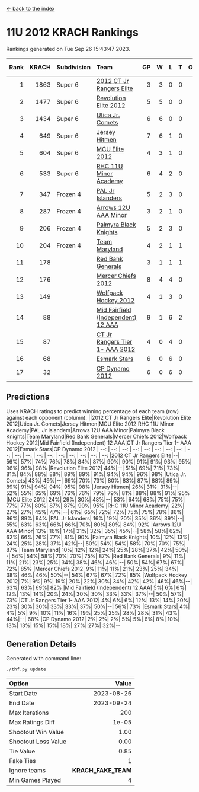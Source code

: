 [<- back to the index](readme.md)
# 11U 2012 KRACH Rankings
Rankings generated on Tue Sep 26 15:43:47 2023.

Rank|KRACH|Subdivision|Team|GP|W|L|T|OTW|OTL|SoS|Exp Wins|Win Diff
---:|---:|:---|:---|---:|---:|---:|---:|---:|---:|---:|---:|---:
1|1863|Super 6|[2012 CT Jr Rangers Elite](https://gamesheetstats.com/seasons/3664/teams/140909/schedule)|3|3|0|0|0|0|449|3.9|0.0
2|1477|Super 6|[Revolution Elite 2012](https://gamesheetstats.com/seasons/3664/teams/140924/schedule)|5|5|0|0|1|0|217|5.8|-0.0
3|1434|Super 6|[Utica Jr. Comets](https://gamesheetstats.com/seasons/3664/teams/140923/schedule)|6|6|0|0|1|0|172|6.8|-0.0
4|649|Super 6|[Jersey Hitmen](https://gamesheetstats.com/seasons/3664/teams/140915/schedule)|7|6|1|0|0|0|324|6.9|0.0
5|604|Super 6|[MCU Elite 2012](https://gamesheetstats.com/seasons/3664/teams/140908/schedule)|4|3|1|0|2|0|326|3.9|0.0
6|533|Super 6|[RHC 11U Minor Academy](https://gamesheetstats.com/seasons/3664/teams/140913/schedule)|6|4|2|0|0|1|517|4.9|0.0
7|347|Frozen 4|[PAL Jr Islanders](https://gamesheetstats.com/seasons/3664/teams/140921/schedule)|5|2|3|0|0|1|909|2.8|-0.0
8|287|Frozen 4|[Arrows 12U AAA Minor](https://gamesheetstats.com/seasons/3664/teams/140920/schedule)|3|2|1|0|1|0|199|2.9|0.0
9|206|Frozen 4|[Palmyra Black Knights](https://gamesheetstats.com/seasons/3664/teams/140927/schedule)|5|2|3|0|0|0|779|2.8|-0.0
10|204|Frozen 4|[Team Maryland](https://gamesheetstats.com/seasons/3664/teams/140928/schedule)|4|2|1|1|0|0|159|3.7|0.0
11|178||[Red Bank Generals](https://gamesheetstats.com/seasons/3664/teams/140916/schedule)|3|1|1|1|0|0|273|2.7|0.0
12|176||[Mercer Chiefs 2012](https://gamesheetstats.com/seasons/3664/teams/140918/schedule)|8|4|4|0|0|1|420|4.9|0.0
13|149||[Wolfpack Hockey 2012](https://gamesheetstats.com/seasons/3664/teams/140914/schedule)|4|1|3|0|0|1|419|1.9|0.0
14|88||[Mid Fairfield (Independent) 12 AAA](https://gamesheetstats.com/seasons/3664/teams/140910/schedule)|9|1|6|2|0|2|236|3.6|0.0
15|87||[CT Jr Rangers Tier 1- AAA 2012](https://gamesheetstats.com/seasons/3664/teams/140911/schedule)|4|0|4|0|0|0|826|0.8|-0.0
16|68||[Esmark Stars](https://gamesheetstats.com/seasons/3664/teams/140926/schedule)|6|0|6|0|0|0|798|0.8|-0.0
17|32||[CP Dynamo 2012](https://gamesheetstats.com/seasons/3664/teams/140922/schedule)|6|0|6|0|0|0|333|0.9|0.0

## Predictions
Uses KRACH ratings to predict winning percentage of each team (row) against each opponent (column).
||2012 CT Jr Rangers Elite|Revolution Elite 2012|Utica Jr. Comets|Jersey Hitmen|MCU Elite 2012|RHC 11U Minor Academy|PAL Jr Islanders|Arrows 12U AAA Minor|Palmyra Black Knights|Team Maryland|Red Bank Generals|Mercer Chiefs 2012|Wolfpack Hockey 2012|Mid Fairfield (Independent) 12 AAA|CT Jr Rangers Tier 1- AAA 2012|Esmark Stars|CP Dynamo 2012
| --: | --: | --: | --: | --: | --: | --: | --: | --: | --: | --: | --: | --: | --: | --: | --: | --: | --: 
|2012 CT Jr Rangers Elite|--| 56%| 57%| 74%| 76%| 78%| 84%| 87%| 90%| 90%| 91%| 91%| 93%| 95%| 96%| 96%| 98%
|Revolution Elite 2012| 44%|--| 51%| 69%| 71%| 73%| 81%| 84%| 88%| 88%| 89%| 89%| 91%| 94%| 94%| 96%| 98%
|Utica Jr. Comets| 43%| 49%|--| 69%| 70%| 73%| 80%| 83%| 87%| 88%| 89%| 89%| 91%| 94%| 94%| 95%| 98%
|Jersey Hitmen| 26%| 31%| 31%|--| 52%| 55%| 65%| 69%| 76%| 76%| 79%| 79%| 81%| 88%| 88%| 91%| 95%
|MCU Elite 2012| 24%| 29%| 30%| 48%|--| 53%| 64%| 68%| 75%| 75%| 77%| 77%| 80%| 87%| 87%| 90%| 95%
|RHC 11U Minor Academy| 22%| 27%| 27%| 45%| 47%|--| 61%| 65%| 72%| 72%| 75%| 75%| 78%| 86%| 86%| 89%| 94%
|PAL Jr Islanders| 16%| 19%| 20%| 35%| 36%| 39%|--| 55%| 63%| 63%| 66%| 66%| 70%| 80%| 80%| 84%| 92%
|Arrows 12U AAA Minor| 13%| 16%| 17%| 31%| 32%| 35%| 45%|--| 58%| 58%| 62%| 62%| 66%| 76%| 77%| 81%| 90%
|Palmyra Black Knights| 10%| 12%| 13%| 24%| 25%| 28%| 37%| 42%|--| 50%| 54%| 54%| 58%| 70%| 70%| 75%| 87%
|Team Maryland| 10%| 12%| 12%| 24%| 25%| 28%| 37%| 42%| 50%|--| 54%| 54%| 58%| 70%| 70%| 75%| 87%
|Red Bank Generals|  9%| 11%| 11%| 21%| 23%| 25%| 34%| 38%| 46%| 46%|--| 50%| 54%| 67%| 67%| 72%| 85%
|Mercer Chiefs 2012|  9%| 11%| 11%| 21%| 23%| 25%| 34%| 38%| 46%| 46%| 50%|--| 54%| 67%| 67%| 72%| 85%
|Wolfpack Hockey 2012|  7%|  9%|  9%| 19%| 20%| 22%| 30%| 34%| 42%| 42%| 46%| 46%|--| 63%| 63%| 69%| 82%
|Mid Fairfield (Independent) 12 AAA|  5%|  6%|  6%| 12%| 13%| 14%| 20%| 24%| 30%| 30%| 33%| 33%| 37%|--| 50%| 57%| 73%
|CT Jr Rangers Tier 1- AAA 2012|  4%|  6%|  6%| 12%| 13%| 14%| 20%| 23%| 30%| 30%| 33%| 33%| 37%| 50%|--| 56%| 73%
|Esmark Stars|  4%|  4%|  5%|  9%| 10%| 11%| 16%| 19%| 25%| 25%| 28%| 28%| 31%| 43%| 44%|--| 68%
|CP Dynamo 2012|  2%|  2%|  2%|  5%|  5%|  6%|  8%| 10%| 13%| 13%| 15%| 15%| 18%| 27%| 27%| 32%|--

## Generation Details

Generated with command line:
```
./thf.py update
```

| Option | Value |
| :----- | ----: |
| Start Date | 2023-08-26 |
| End Date | 2023-09-24 |
| Max Iterations | 200 |
| Max Ratings Diff | 1e-05 |
| Shootout Win Value | 1.00 |
| Shootout Loss Value | 0.00 |
| Tie Value | 0.85 |
| Fake Ties | 1 |
| Ignore teams | __KRACH_FAKE_TEAM__ |
| Min Games Played | 4 |

